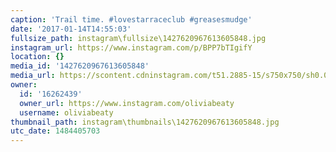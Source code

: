 ```yaml
---
caption: 'Trail time. #lovestarraceclub #greasesmudge'
date: '2017-01-14T14:55:03'
fullsize_path: instagram\fullsize\1427620967613605848.jpg
instagram_url: https://www.instagram.com/p/BPP7bTIgifY
location: {}
media_id: '1427620967613605848'
media_url: https://scontent.cdninstagram.com/t51.2885-15/s750x750/sh0.08/e35/15877587_411299389206297_4973209384420114432_n.jpg?ig_cache_key=MTQyNzYyMDk2NzYxMzYwNTg0OA%3D%3D.2
owner:
  id: '16262439'
  owner_url: https://www.instagram.com/oliviabeaty
  username: oliviabeaty
thumbnail_path: instagram\thumbnails\1427620967613605848.jpg
utc_date: 1484405703
---
```

